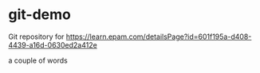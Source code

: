 # git-demo
Git repository for https://learn.epam.com/detailsPage?id=601f195a-d408-4439-a16d-0630ed2a412e

a couple of words